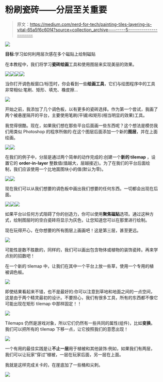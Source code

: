 # 粉刷瓷砖——分层至关重要

> 原文：<https://medium.com/nerd-for-tech/painting-tiles-layering-is-vital-65a5f6c60f4?source=collection_archive---------5----------------------->

![](img/1a6d65f15fb08dc73bc25ad67f5aad7a.png)

**目标**:学习如何利用层次感在多个磁贴上绘制磁贴

在本教程中，我们将学习**瓷砖绘画**工具和使用图层来实现美丽的效果。

![](img/486dbc3121895e7a1a0ffc24cc35bdf9.png)![](img/04c2ce13b632aebc7fd5f104221f7ffc.png)![](img/54c50a21246f958743f1cf657ce3608c.png)![](img/7be146a30f902ac9873ecd3f35bbfea2.png)

当你打开调色板窗口/标签时，你会看到一些**绘画工具**，它们与绘图程序中的工具非常相似:笔刷、矩形、填充、橡皮擦…

![](img/a2b4592fe45a02c5a747b3b336657230.png)

开始之前，我添加了几个调色板，以有更多的瓷砖选择。作为第一个尝试，我画了两个被悬崖隔开的平台，主要使用笔刷(平铺)和矩形(相当明显的效果)工具。

我觉得很酷。现在，如果我们想在那些平台后面画一些东西呢？这个想法是模仿我们用类似 Photoshop 的程序所做的:在这个图层后面添加一个新的**图层**，并在上面绘画。

![](img/ac35719a783dc9fe8135f32fc0c41faa.png)![](img/e9885a13f794b5c797af8fe5e528f07d.png)

在我们的例子中，分层是通过两个简单的动作完成的:创建一个**新的 tilemap** ，设置它的 **order-in-layer** 整数值(值越大，层越接近)。为了在我们的平台后面绘制，我们应该使用一个比地面图块小的值(默认为零)。

![](img/f6053a5a18b5665298908913c0cb588b.png)![](img/d6746dfad129d82455e1e585e6679610.png)

现在我们可以从我们想要的调色板中画出我们想要的任何东西。一切都会出现在后面。

![](img/cd00b2130f8d0474d61a3c2523d0443b.png)![](img/801f0bb127bd7f6f10cc6ba58e8d1cfc.png)![](img/560b876756e7cf0e7b1185c62f36951c.png)

如果平台以任何方式阻碍了你的创造力，你可以使用**聚焦磁贴**选项。通过这种方式，绘制图层时的空白瓷砖将显示为灰色，让您知道您可以在那里进行绘制。

现在玩得开心，在你想要的所有图层上画画吧！这是第三层，甚至更远。

![](img/fe1a0583a437b2d2e1bfc45d9f7f7b79.png)

可能性是数不胜数的，同样的，我们可以画出包含物体或植物的装饰瓷砖。再来学点别的招数吧！

在一个新的 tilemap 中，让我们在其中一个平台上放一些草，使用一个专用的植被调色板。

![](img/a7d073e552393409fee5c9e179ab1610.png)

即使结果看起来不错，也不是最好的:你可以注意到草地和地面之间的一点空间，这是由于两个精灵最初的设计。不要担心，我们有很多工具，所有的东西都不像它可能出现在矩形 tilemap 中那样固定！！

![](img/6abafa823dc27babe90cc59b2e0b9d55.png)

Tilemaps 仍然是游戏对象，所以它们仍然有一些共同的属性(组件)，比如**变换**。我们可以把所有的 tilemap 下移一点，让它按照我们的意愿出现！

![](img/e826cdc3ca9dc52494949280caf9c655.png)

一个有用的最佳实践是让**不止一层**用于植被和其他装饰:例如，如果我们有两层，我们可以让玩家“穿过”植被，一层在玩家后面，另一层在上面。

我就是这样完成关卡的，在崖底加了一些桶和尖刺。

![](img/1a6d65f15fb08dc73bc25ad67f5aad7a.png)